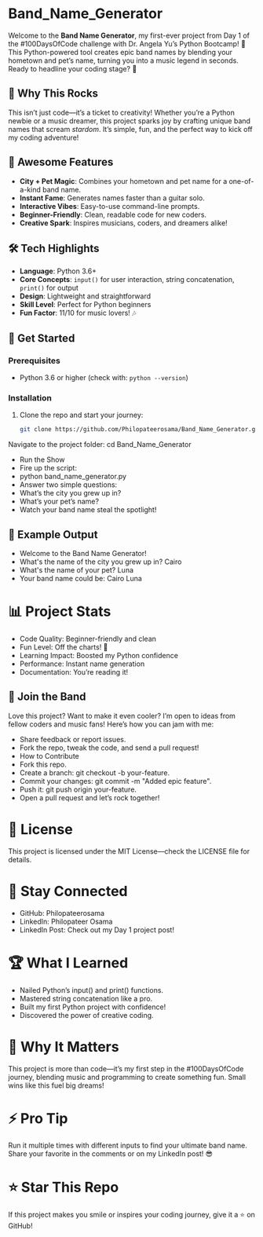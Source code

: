 # Band_Name_Generator
Welcome to the **Band Name Generator**, my first-ever project from Day 1 of the #100DaysOfCode challenge with Dr. Angela Yu’s Python Bootcamp! 🐍 This Python-powered tool creates epic band names by blending your hometown and pet’s name, turning you into a music legend in seconds. Ready to headline your coding stage? 🌟

## 🎤 Why This Rocks

This isn’t just code—it’s a ticket to creativity! Whether you’re a Python newbie or a music dreamer, this project sparks joy by crafting unique band names that scream *stardom*. It’s simple, fun, and the perfect way to kick off my coding adventure!

## 🎉 Awesome Features
- **City + Pet Magic**: Combines your hometown and pet name for a one-of-a-kind band name.
- **Instant Fame**: Generates names faster than a guitar solo.
- **Interactive Vibes**: Easy-to-use command-line prompts.
- **Beginner-Friendly**: Clean, readable code for new coders.
- **Creative Spark**: Inspires musicians, coders, and dreamers alike!

## 🛠️ Tech Highlights
- **Language**: Python 3.6+
- **Core Concepts**: `input()` for user interaction, string concatenation, `print()` for output
- **Design**: Lightweight and straightforward
- **Skill Level**: Perfect for Python beginners
- **Fun Factor**: 11/10 for music lovers! 🎶

## 🚀 Get Started
### Prerequisites
- Python 3.6 or higher (check with: `python --version`)

### Installation
1. Clone the repo and start your journey:
   ```bash
   git clone https://github.com/Philopateerosama/Band_Name_Generator.git
Navigate to the project folder:
cd Band_Name_Generator

- Run the Show
- Fire up the script:
- python band_name_generator.py
- Answer two simple questions:
- What’s the city you grew up in?
- What’s your pet’s name?
- Watch your band name steal the spotlight!

## 🎵 Example Output
- Welcome to the Band Name Generator!
- What's the name of the city you grew up in? Cairo
- What's the name of your pet? Luna
- Your band name could be: Cairo Luna

# 📊 Project Stats
- Code Quality: Beginner-friendly and clean
- Fun Level: Off the charts! 🎉
- Learning Impact: Boosted my Python confidence
- Performance: Instant name generation
- Documentation: You’re reading it!

## 🤝 Join the Band
Love this project? Want to make it even cooler? I’m open to ideas from fellow coders and music fans! Here’s how you can jam with me:

- Share feedback or report issues.
- Fork the repo, tweak the code, and send a pull request!
- How to Contribute
- Fork this repo.
- Create a branch: git checkout -b your-feature.
- Commit your changes: git commit -m "Added epic feature".
- Push it: git push origin your-feature.
- Open a pull request and let’s rock together!

# 📜 License
This project is licensed under the MIT License—check the LICENSE file for details.

# 🔗 Stay Connected
- GitHub: Philopateerosama
- LinkedIn: Philopateer Osama
- LinkedIn Post: Check out my Day 1 project post!

# 🏆 What I Learned
- Nailed Python’s input() and print() functions.
- Mastered string concatenation like a pro.
- Built my first Python project with confidence!
- Discovered the power of creative coding.

# 🌟 Why It Matters
This project is more than code—it’s my first step in the #100DaysOfCode journey, blending music and programming to create something fun. Small wins like this fuel big dreams!

# ⚡ Pro Tip
Run it multiple times with different inputs to find your ultimate band name. Share your favorite in the comments or on my LinkedIn post! 😎

# ⭐ Star This Repo
If this project makes you smile or inspires your coding journey, give it a ⭐ on GitHub!
